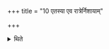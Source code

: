 +++
title = "10 एतस्या एव रात्रेर्निशायाम्"

+++

<details><summary>थिते</summary>

10. In the night of the same day he performs the Pañcedhmīyā (offering) (i.e. one which is performed on five faggots).[1]  

[^1]: In TB I.7.1.5, this offering is called Pañcavattīya and in ŚB V.2.4.4 Pañcavātīya.  
</details>
